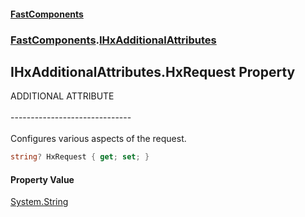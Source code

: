 #### [FastComponents](FastComponents.md 'FastComponents')
### [FastComponents](FastComponents.md 'FastComponents').[IHxAdditionalAttributes](FastComponents.IHxAdditionalAttributes.md 'FastComponents.IHxAdditionalAttributes')

## IHxAdditionalAttributes.HxRequest Property

ADDITIONAL ATTRIBUTE<br/>  
------------------------------<br/>  
Configures various aspects of the request.

```csharp
string? HxRequest { get; set; }
```

#### Property Value
[System.String](https://docs.microsoft.com/en-us/dotnet/api/System.String 'System.String')